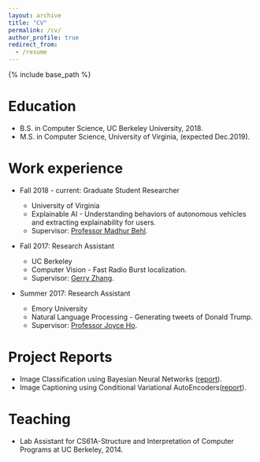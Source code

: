 ```yaml
---
layout: archive
title: "CV"
permalink: /cv/
author_profile: true
redirect_from:
  - /resume
---
```


{% include base_path %}

Education
======
* B.S. in Computer Science, UC Berkeley University, 2018.
* M.S. in Computer Science, University of Virginia, (expected Dec.2019).

Work experience
======

* Fall 2018 - current: Graduate Student Researcher
  * University of Virginia
  * Explainable AI - Understanding behaviors of autonomous vehicles and extracting explainability for users.
  * Supervisor: [Professor Madhur Behl](http://www.madhurbehl.com/).

* Fall 2017: Research Assistant
  * UC Berkeley
  * Computer Vision - Fast Radio Burst localization.
  * Supervisor: [Gerry Zhang](https://astro.berkeley.edu/student-profile/2375732-yunfan-gerry-zhang).

* Summer 2017: Research Assistant
  * Emory University
  * Natural Language Processing - Generating tweets of Donald Trump.
  * Supervisor: [Professor Joyce Ho](https://joyceho.github.io/).
  
Project Reports
======
* Image Classification using Bayesian Neural Networks ([report](https://github.com/hyunjaecho94/Bayesian-neural-network/blob/master/Bayesian_Approach_to_Giving_Neural_Networks_the_Power_to_Reject_to_Classify.pdf)).
* Image Captioning using Conditional Variational AutoEncoders([report](https://github.com/hyunjaecho94/VAE-ImgCaptioning/blob/master/image_captioning_using_CVAE.pdf)).
  
Teaching
======
* Lab Assistant for CS61A-Structure and Interpretation of Computer Programs at UC Berkeley, 2014.
  
